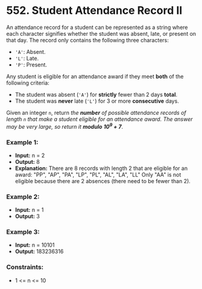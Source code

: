 # 552. Student Attendance Record II

An attendance record for a student can be represented as a string where each character signifies whether the student was absent, late, or present on that day. The record only contains the following three characters:

- `'A'`: Absent.
- `'L'`: Late.
- `'P'`: Present.

Any student is eligible for an attendance award if they meet **both** of the following criteria:

- The student was absent (`'A'`) for **strictly** fewer than 2 days **total**.
- The student was **never** late (`'L'`) for 3 or more **consecutive** days.

Given an integer `n`, return *the **number** of possible attendance records of length `n` that make a student eligible for an attendance award. The answer may be very large, so return it **modulo** **10<sup>9</sup> + 7***.


### Example 1:
- **Input:** n = 2
- **Output:** 8
- **Explanation:** There are 8 records with length 2 that are eligible for an award:
"PP", "AP", "PA", "LP", "PL", "AL", "LA", "LL"
Only "AA" is not eligible because there are 2 absences (there need to be fewer than 2).

### Example 2:
- **Input:** n = 1
- **Output:** 3

### Example 3:
- **Input:** n = 10101
- **Output:** 183236316
 

### Constraints:
- 1 <= n <= 10<sup></sup>
